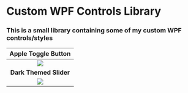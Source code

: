 # Custom WPF Controls Library
### This is a small library containing some of my custom WPF controls/styles

| **Apple Toggle Button** |
|:------------------------:|
|![](https://github.com/IT-Delinquent/WPFCustomControls/blob/master/AppleToggleButton.gif) |          
| **Dark Themed Slider** |
|![](https://github.com/IT-Delinquent/WPFCustomControls/blob/master/DarkThemedSlider.gif) |
